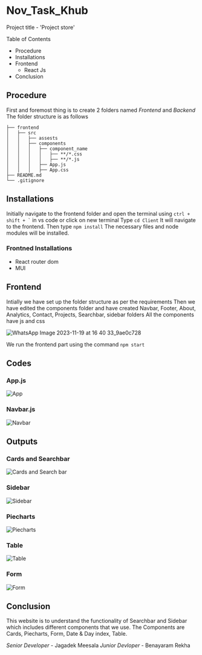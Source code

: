 # Nov_Task_Khub

Project title - 'Project store'

Table of Contents
- Procedure
- Installations
- Frontend
   - React Js
- Conclusion

 ## Procedure
First and foremost thing is to create 2 folders named *Frontend* and *Backend*
The folder structure is as follows

```
├── frontend
│   ├── src
│   │   ├── assests
│   │   ├── components
│   │   │   ├── component_name
│   │   │   │   ├── **/*.css
│   │   │   │   ├── **/*.js
│   │   │   ├── App.js
│   │   │   ├── App.css
├── README.md
└── .gitignore
```


## Installations
Initially navigate to the frontend folder and open the terminal using ``` ctrl + shift + ` ``` in vs code or click on new terminal
Type ``` cd Client ```
It will navigate to the frontend. Then type ``` npm install ```
The necessary files and node modules will be installed.

   ### Frontned Installations
   - React router dom
   - MUI


## Frontend
Intially we have set up the folder structure as per the requirements
Then we have edited the components folder and have created Navbar, Footer, About, Analytics, Contact, Projects, Searchbar, sidebar folders 
All the components have js and css

![WhatsApp Image 2023-11-19 at 16 40 33_9ae0c728](https://github.com/jagadekmeesala/Nov_Task_Khub/assets/85881386/56d1e947-5e98-4200-bf11-71713d2178b0)

We run the frontend part using the command ``` npm start ``` 



## Codes

   ### App.js
   ![App](https://github.com/jagadekmeesala/Nov_Task_Khub/assets/85881386/2fb7db84-dd84-4edf-a2ef-7591fcdd6670)

   ### Navbar.js
   ![Navbar](https://github.com/jagadekmeesala/Nov_Task_Khub/assets/85881386/150da5ae-e8d7-4716-b607-da55631801cb)



## Outputs

   ### Cards and Searchbar
   ![Cards and Search bar](https://github.com/jagadekmeesala/Nov_Task_Khub/assets/85881386/fb3a6e95-da1c-469b-a9ac-a11db810a5f1)

   ### Sidebar
   ![Sidebar](https://github.com/jagadekmeesala/Nov_Task_Khub/assets/85881386/8753df89-97c9-4f36-b23d-c9abaf61659a)

   ### Piecharts
   ![Piecharts](https://github.com/jagadekmeesala/Nov_Task_Khub/assets/85881386/a60f94c7-08ec-4101-8296-3fb3159154de)

   ### Table
   ![Table](https://github.com/jagadekmeesala/Nov_Task_Khub/assets/85881386/80a4b374-076c-4a84-9885-f62fa014c69c)

   ### Form
   ![Form](https://github.com/jagadekmeesala/Nov_Task_Khub/assets/85881386/1f45eec5-8563-4f7d-8e49-adbffb1de9a6)


## Conclusion
This website is to understand the functionality of Searchbar and Sidebar which includes different components that we use. The Components are Cards, Piecharts, Form, Date & Day index, Table.


*Senior Developer* - Jagadek Meesala
*Junior Devloper* - Benayaram Rekha
